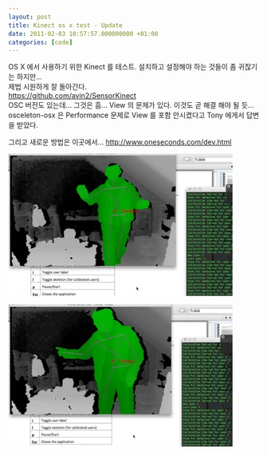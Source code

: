```yaml
---
layout: post
title: Kinect os x test - Update
date: 2011-02-03 10:57:57.000000000 +01:00
categories: [code]
---
```

<p>OS X 에서 사용하기 위한 Kinect 를 테스트. 설치하고 설정해야 하는 것들이 좀 귀찮기는 하지만... <br /> 제법 시원하게 잘 돌아간다.<br /> <a href="https://github.com/avin2/SensorKinect">https://github.com/avin2/SensorKinect </a><br /> OSC 버전도 있는데... 그것은 흠... View 의 문제가 있다. 이것도 곧 해결 해야 될 듯... <br /> osceleton-osx 은 Performance 문제로 View 를 포함 안시켰다고 Tony 에게서 답변을 받았다.</p>
<p>그리고 새로운 방법은 이곳에서... <a href="http://www.oneseconds.com/dev.html">http://www.oneseconds.com/dev.html </a></p>
<p><img src="/assets/Screen-shot-2011-01-11-at-2.31.14-AM-e12983452667651.jpg" alt="Screen-shot-2011-01-11-at-2.31.14-AM-e1298345266765.jpg" width="450" height="285" class="alignnone size-full wp-image-2082" /></p>
<p><img src="/assets/Screen-shot-2011-01-11-at-2.31.17-AM-e12983453469171.jpg" alt="Screen-shot-2011-01-11-at-2.31.17-AM-e1298345346917.jpg" width="450" height="285" class="alignnone size-full wp-image-2083" /></p>
